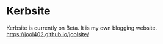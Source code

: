 # Kerbsite

Kerbsite is currently on Beta. It is my own blogging website.
https://jool402.github.io/joolsite/
